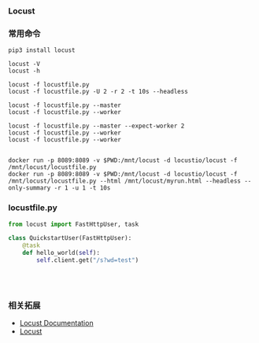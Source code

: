 ### Locust


### 常用命令
```
pip3 install locust

locust -V
locust -h

locust -f locustfile.py
locust -f locustfile.py -U 2 -r 2 -t 10s --headless

locust -f locustfile.py --master
locust -f locustfile.py --worker

locust -f locustfile.py --master --expect-worker 2
locust -f locustfile.py --worker
locust -f locustfile.py --worker


docker run -p 8089:8089 -v $PWD:/mnt/locust -d locustio/locust -f /mnt/locust/locustfile.py
docker run -p 8089:8089 -v $PWD:/mnt/locust -d locustio/locust -f /mnt/locust/locustfile.py --html /mnt/locust/myrun.html --headless --only-summary -r 1 -u 1 -t 10s
```

### locustfile.py
```python
from locust import FastHttpUser, task

class QuickstartUser(FastHttpUser):
    @task
    def hello_world(self):
        self.client.get("/s?wd=test")
```

<br>
<br>

### 相关拓展
- [Locust Documentation](https://docs.locust.io/en/stable/)
- [Locust](https://locust.io/)

<br><br>